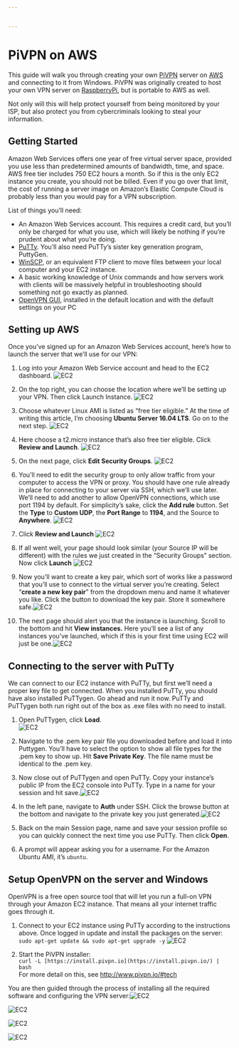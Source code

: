 ```yaml
---


---
```


<h1 id="pivpn-on-aws">PiVPN on AWS</h1>
<p>This guide will walk you through creating your own <a href="http://www.pivpn.io">PiVPN</a> server on <a href="https://aws.amazon.com/">AWS</a> and connecting to it from Windows. PiVPN was originally created to host your own VPN server on <a href="https://www.raspberrypi.org/">RaspberryPi</a>, but is portable to AWS as well.</p>
<p>Not only will this will help protect yourself from being monitored by your ISP, but also protect you from cybercriminals looking to steal your information.</p>
<h2 id="getting-started">Getting Started</h2>
<p>Amazon Web Services offers one year of free virtual server space, provided you use less than predetermined amounts of bandwidth, time, and space. AWS free tier includes 750 EC2 hours a month. So if this is the only EC2 instance you create, you should not be billed. Even if you go over that limit, the cost of running a server image on Amazon’s Elastic Compute Cloud is probably less than you would pay for a VPN subscription.</p>
<p>List of things you’ll need:</p>
<ul>
<li>An Amazon Web Services account. This requires a credit card, but you’ll only be charged for what you use, which will likely be nothing if you’re prudent about what you’re doing.</li>
<li><a href="https://www.chiark.greenend.org.uk/~sgtatham/putty/latest.html">PuTTy</a>. You’ll also need PuTTy’s sister key generation program, PuttyGen.</li>
<li><a href="https://winscp.net/eng/download.php">WinSCP</a>, or an equivalent FTP client to move files between your local computer and your EC2 instance.</li>
<li>A basic working knowledge of Unix commands and how servers work with clients will be massively helpful in troubleshooting should something not go exactly as planned.</li>
<li><a href="https://openvpn.net/index.php/open-source/downloads.html">OpenVPN GUI</a>, installed in the default location and with the default settings on your PC</li>
</ul>
<h2 id="setting-up-aws">Setting up AWS</h2>
<p>Once you’ve signed up for an Amazon Web Services account, here’s how to launch the server that we’ll use for our VPN:</p>
<ol>
<li>
<p>Log into your Amazon Web Service account and head to the EC2 dashboard. <img src="https://github.com/ctomford/PiVPN-AWS/blob/master/screenshots/Screenshot_1.png" alt="EC2"></p>
</li>
<li>
<p>On the top right, you can choose the location where we’ll be setting up your VPN. Then click Launch Instance. <img src="https://github.com/ctomford/PiVPN-AWS/blob/master/screenshots/Screenshot_2.png" alt="EC2"></p>
</li>
<li>
<p>Choose whatever Linux AMI is listed as “free tier eligible.” At the time of writing this article, I’m choosing <strong>Ubuntu Server 16.04 LTS</strong>. Go on to the next step. <img src="https://github.com/ctomford/PiVPN-AWS/blob/master/screenshots/Screenshot_3.png" alt="EC2"></p>
</li>
<li>
<p>Here choose a t2.micro instance that’s also free tier eligible. Click <strong>Review and Launch</strong>. <img src="https://github.com/ctomford/PiVPN-AWS/blob/master/screenshots/Screenshot_4.png" alt="EC2"></p>
</li>
<li>
<p>On the next page, click <strong>Edit Security Groups</strong>. <img src="https://github.com/ctomford/PiVPN-AWS/blob/master/screenshots/Screenshot_5.png" alt="EC2"></p>
</li>
<li>
<p>You’ll need to edit the security group to only allow traffic from your computer to access the VPN or proxy. You should have one rule already in place for connecting to your server via SSH, which we’ll use later. We’ll need to add another to allow OpenVPN connections, which use port 1194 by default. For simplicity’s sake, click the  <strong>Add rule</strong>  button. Set the  <strong>Type</strong>  to  <strong>Custom UDP</strong>, the <strong>Port Range</strong>  to <strong>1194</strong>, and the Source to  <strong>Anywhere</strong>. <img src="https://github.com/ctomford/PiVPN-AWS/blob/master/screenshots/Screenshot_6.png" alt="EC2"></p>
</li>
<li>
<p>Click <strong>Review and Launch</strong> <img src="https://github.com/ctomford/PiVPN-AWS/blob/master/screenshots/Screenshot_7.png" alt="EC2"></p>
</li>
<li>
<p>If all went well, your page should look similar (your Source IP will be different) with the rules we just created in the “Security Groups” section. Now click <strong>Launch</strong> <img src="https://github.com/ctomford/PiVPN-AWS/blob/master/screenshots/Screenshot_8.png" alt="EC2"></p>
</li>
<li>
<p>Now you’ll want to create a key pair, which sort of works like a password that you’ll use to connect to the virtual server you’re creating. Select “<strong>create a new key pair</strong>” from the dropdown menu and name it whatever you like. Click the button to download the key pair. Store it somewhere safe.<img src="https://github.com/ctomford/PiVPN-AWS/blob/master/screenshots/Screenshot_9.png" alt="EC2"></p>
</li>
<li>
<p>The next page should alert you that the instance is launching. Scroll to the bottom and hit <strong>View instances.</strong> Here you’ll see a list of any instances you’ve launched, which if this is your first time using EC2 will just be one.<img src="https://github.com/ctomford/PiVPN-AWS/blob/master/screenshots/Screenshot_10.png" alt="EC2"></p>
</li>
</ol>
<h2 id="connecting-to-the-server-with-putty">Connecting to the server with PuTTy</h2>
<p>We can connect to our EC2 instance with PuTTy, but first we’ll need a proper key file to get connected. When you installed PuTTy, you should have also installed PuTTygen. Go ahead and run it now. PuTTy and PuTTygen both run right out of the box as .exe files with no need to install.</p>
<ol>
<li>
<p>Open PuTTygen, click <strong>Load</strong>.<br>
<img src="https://github.com/ctomford/PiVPN-AWS/blob/master/screenshots/Screenshot_11.png" alt="EC2"></p>
</li>
<li>
<p>Navigate to the .pem key pair file you downloaded before and load it into Puttygen. You’ll have to select the option to show all file types for the .pem key to show up. Hit <strong>Save Private Key</strong>. The file name must be identical to the .pem key.</p>
</li>
<li>
<p>Now close out of PuTTygen and open PuTTy. Copy your instance’s public IP from the EC2 console into PuTTy. Type in a name for your session and hit save.<img src="https://github.com/ctomford/PiVPN-AWS/blob/master/screenshots/Screenshot_12.png" alt="EC2"></p>
</li>
<li>
<p>In the left pane, navigate to <strong>Auth</strong> under SSH. Click the browse button at the bottom and navigate to the private key you just generated.<img src="https://github.com/ctomford/PiVPN-AWS/blob/master/screenshots/Screenshot_13.png" alt="EC2"></p>
</li>
<li>
<p>Back on the main Session page, name and save your session profile so you can quickly connect the next time you use PuTTy. Then click <strong>Open</strong>.</p>
</li>
<li>
<p>A prompt will appear asking you for a username. For the Amazon Ubuntu AMI, it’s <code>ubuntu</code>.</p>
</li>
</ol>
<h2 id="setup-openvpn-on-the-server-and-windows">Setup OpenVPN on the server and Windows</h2>
<p>OpenVPN is a free open source tool that will let you run a full-on VPN through your Amazon EC2 instance. That means all your internet traffic goes through it.</p>
<ol>
<li>
<p>Connect to your EC2 instance using PuTTy according to the instructions above. Once logged in update and install the packages on the server:<br>
<code>sudo apt-get update &amp;&amp; sudo apt-get upgrade -y</code> <img src="https://github.com/ctomford/PiVPN-AWS/blob/master/screenshots/Screenshot_14.png" alt="EC2"></p>
</li>
<li>
<p>Start the PiVPN installer:<br>
<code>curl -L [https://install.pivpn.io](https://install.pivpn.io/) | bash</code><br>
For more detail on this, see <a href="http://www.pivpn.io/#tech">http://www.pivpn.io/#tech</a></p>
</li>
</ol>
<p>You are then guided through the process of installing all the required software and configuring the VPN server:<img src="https://github.com/ctomford/PiVPN-AWS/blob/master/screenshots/Screenshot_15.png" alt="EC2"></p>
<p><img src="https://github.com/ctomford/PiVPN-AWS/blob/master/screenshots/Screenshot_16.png" alt="EC2"></p>
<p><img src="https://github.com/ctomford/PiVPN-AWS/blob/master/screenshots/Screenshot_17.png" alt="EC2"></p>
<p><img src="https://github.com/ctomford/PiVPN-AWS/blob/master/screenshots/Screenshot_18.png" alt="EC2"></p>


